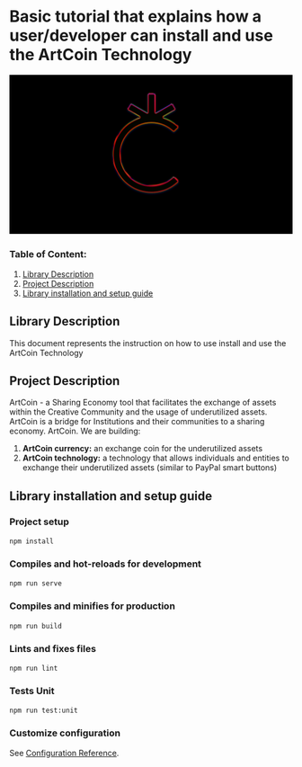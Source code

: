 # Basic tutorial that explains how a user/developer can install and use the ArtCoin Technology

<img src='src/assets/ArtCoin-Youtube-cover.jpg'/>

### Table of Content:
1. [Library Description](#library-description)
2. [Project Description](#project-description)
3. [Library installation and setup guide](#installation)

<a id="library-description"></a>
## Library Description
This document represents the instruction on how to use install and use the ArtCoin Technology

<a id="project-description"></a>
## Project Description
ArtCoin - a Sharing Economy tool that facilitates the exchange of assets within the Creative Community and the usage of underutilized assets.
ArtCoin is a bridge for Institutions and their communities to a sharing economy.
ArtCoin.
We are building:
1. <b>ArtCoin currency:</b> an exchange coin for the underutilized assets
2. <b>ArtCoin technology:</b> a technology that allows individuals and entities to exchange their underutilized assets (similar to PayPal smart buttons)

<a id="installation"></a>
## Library installation and setup guide

### Project setup
```
npm install
```

### Compiles and hot-reloads for development
```
npm run serve
```

### Compiles and minifies for production
```
npm run build
```

### Lints and fixes files
```
npm run lint
```

### Tests Unit
```
npm run test:unit
```

### Customize configuration
See [Configuration Reference](https://cli.vuejs.org/config/).
